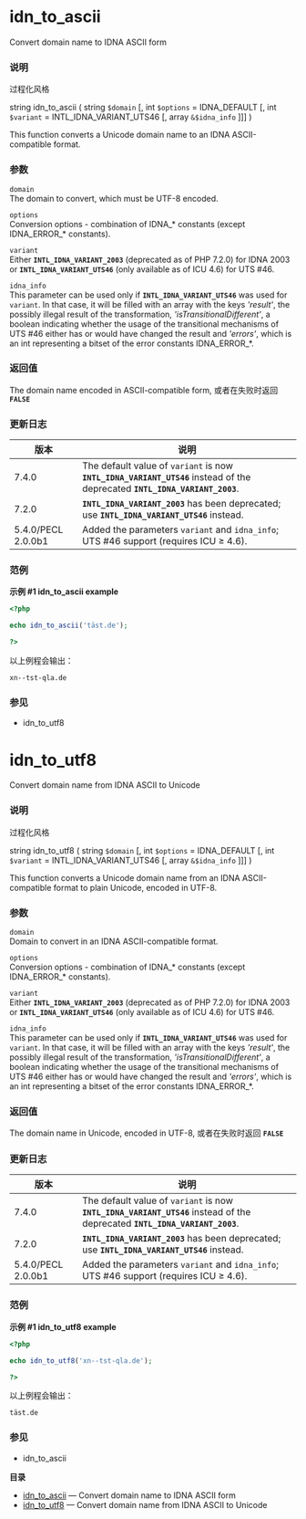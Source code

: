 idn\_to\_ascii
==============

Convert domain name to IDNA ASCII form

### 说明

过程化风格

<span class="type">string</span> <span
class="methodname">idn\_to\_ascii</span> ( <span
class="methodparam"><span class="type">string</span> `$domain`</span>
\[, <span class="methodparam"><span class="type">int</span>
`$options`<span class="initializer"> = IDNA\_DEFAULT</span></span> \[,
<span class="methodparam"><span class="type">int</span> `$variant`<span
class="initializer"> = INTL\_IDNA\_VARIANT\_UTS46</span></span> \[,
<span class="methodparam"><span class="type">array</span>
`&$idna_info`</span> \]\]\] )

This function converts a Unicode domain name to an IDNA ASCII-compatible
format.

### 参数

`domain`  
The domain to convert, which must be UTF-8 encoded.

`options`  
Conversion options - combination of IDNA\_\* constants (except
IDNA\_ERROR\_\* constants).

`variant`  
Either **`INTL_IDNA_VARIANT_2003`** (deprecated as of PHP 7.2.0) for
IDNA 2003 or **`INTL_IDNA_VARIANT_UTS46`** (only available as of ICU
4.6) for UTS \#46.

`idna_info`  
This parameter can be used only if **`INTL_IDNA_VARIANT_UTS46`** was
used for `variant`. In that case, it will be filled with an array with
the keys *'result'*, the possibly illegal result of the transformation,
*'isTransitionalDifferent'*, a boolean indicating whether the usage of
the transitional mechanisms of UTS \#46 either has or would have changed
the result and *'errors'*, which is an <span class="type">int</span>
representing a bitset of the error constants IDNA\_ERROR\_\*.

### 返回值

The domain name encoded in ASCII-compatible form, 或者在失败时返回
**`FALSE`**

### 更新日志

| 版本               | 说明                                                                                                                        |
|--------------------|-----------------------------------------------------------------------------------------------------------------------------|
| 7.4.0              | The default value of `variant` is now **`INTL_IDNA_VARIANT_UTS46`** instead of the deprecated **`INTL_IDNA_VARIANT_2003`**. |
| 7.2.0              | **`INTL_IDNA_VARIANT_2003`** has been deprecated; use **`INTL_IDNA_VARIANT_UTS46`** instead.                                |
| 5.4.0/PECL 2.0.0b1 | Added the parameters `variant` and `idna_info`; UTS \#46 support (requires ICU ≥ 4.6).                                      |

### 范例

**示例 \#1 <span class="function">idn\_to\_ascii</span> example**

``` php
<?php

echo idn_to_ascii('täst.de'); 

?>
```

以上例程会输出：

    xn--tst-qla.de

### 参见

-   <span class="function">idn\_to\_utf8</span>

idn\_to\_utf8
=============

Convert domain name from IDNA ASCII to Unicode

### 说明

过程化风格

<span class="type">string</span> <span
class="methodname">idn\_to\_utf8</span> ( <span
class="methodparam"><span class="type">string</span> `$domain`</span>
\[, <span class="methodparam"><span class="type">int</span>
`$options`<span class="initializer"> = IDNA\_DEFAULT</span></span> \[,
<span class="methodparam"><span class="type">int</span> `$variant`<span
class="initializer"> = INTL\_IDNA\_VARIANT\_UTS46</span></span> \[,
<span class="methodparam"><span class="type">array</span>
`&$idna_info`</span> \]\]\] )

This function converts a Unicode domain name from an IDNA
ASCII-compatible format to plain Unicode, encoded in UTF-8.

### 参数

`domain`  
Domain to convert in an IDNA ASCII-compatible format.

`options`  
Conversion options - combination of IDNA\_\* constants (except
IDNA\_ERROR\_\* constants).

`variant`  
Either **`INTL_IDNA_VARIANT_2003`** (deprecated as of PHP 7.2.0) for
IDNA 2003 or **`INTL_IDNA_VARIANT_UTS46`** (only available as of ICU
4.6) for UTS \#46.

`idna_info`  
This parameter can be used only if **`INTL_IDNA_VARIANT_UTS46`** was
used for `variant`. In that case, it will be filled with an array with
the keys *'result'*, the possibly illegal result of the transformation,
*'isTransitionalDifferent'*, a boolean indicating whether the usage of
the transitional mechanisms of UTS \#46 either has or would have changed
the result and *'errors'*, which is an <span class="type">int</span>
representing a bitset of the error constants IDNA\_ERROR\_\*.

### 返回值

The domain name in Unicode, encoded in UTF-8, 或者在失败时返回
**`FALSE`**

### 更新日志

| 版本               | 说明                                                                                                                        |
|--------------------|-----------------------------------------------------------------------------------------------------------------------------|
| 7.4.0              | The default value of `variant` is now **`INTL_IDNA_VARIANT_UTS46`** instead of the deprecated **`INTL_IDNA_VARIANT_2003`**. |
| 7.2.0              | **`INTL_IDNA_VARIANT_2003`** has been deprecated; use **`INTL_IDNA_VARIANT_UTS46`** instead.                                |
| 5.4.0/PECL 2.0.0b1 | Added the parameters `variant` and `idna_info`; UTS \#46 support (requires ICU ≥ 4.6).                                      |

### 范例

**示例 \#1 <span class="function">idn\_to\_utf8</span> example**

``` php
<?php

echo idn_to_utf8('xn--tst-qla.de'); 

?>
```

以上例程会输出：

    täst.de

### 参见

-   <span class="function">idn\_to\_ascii</span>

**目录**

-   [idn\_to\_ascii](/ref/intl/idn.html#idn_to_ascii) — Convert domain
    name to IDNA ASCII form
-   [idn\_to\_utf8](/ref/intl/idn.html#idn_to_utf8) — Convert domain
    name from IDNA ASCII to Unicode
